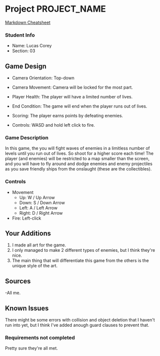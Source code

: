 # Project PROJECT_NAME

[Markdown Cheatsheet](https://github.com/adam-p/markdown-here/wiki/Markdown-Here-Cheatsheet)

### Student Info

-   Name: Lucas Corey
-   Section: 03

## Game Design

-   Camera Orientation: Top-down
-   Camera Movement: Camera will be locked for the most part.
-   Player Health: The player will have a limited number of lives.
-   End Condition: The game will end when the player runs out of lives.
-   Scoring: The player earns points by defeating enemies.


-   Controls: WASD and hold left click to fire.

### Game Description

In this game, the you will fight waves of enemies in a limitless number of levels until you run out of lives. So shoot for a higher score each time! The player (and enemies) will be restricted to a map smaller than the screen, and you will have to fly around and dodge enemies and enemy projectiles as you save friendly ships from the onslaught (these are the collectibles).

### Controls

-   Movement
    -   Up: W / Up Arrow
    -   Down: S / Down Arrow
    -   Left: A / Left Arrow
    -   Right: D / Right Arrow
-   Fire: Left-click

## Your Additions

1. I made all art for the game.
2. I only managed to make 2 different types of enemies, but I think they're nice.
7. The main thing that will differentiate this game from the others is the unique style of the art.

## Sources

-All me.

## Known Issues

There might be some errors with collision and object deletion that I haven't run into yet, but I think I've added anough guard clauses to prevent that.

### Requirements not completed
Pretty sure they're all met.

